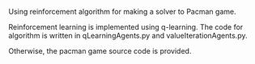 Using reinforcement algorithm for making a solver to Pacman game.

Reinforcement learning is implemented using q-learning. The code for algorithm is written in qLearningAgents.py and valueIterationAgents.py.

Otherwise, the pacman game source code is provided. 
